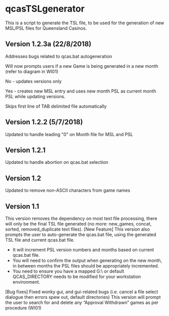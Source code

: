 # qcasTSLgenerator

This is a script to generate the TSL file, to be used for the generation of new MSL/PSL files for Queensland Casinos. 

## Version 1.2.3a (22/8/2018) 

Addresses bugs related to qcas.bat autogeneration

Will now prompts users if a new Game is being generated in a new month (refer to diagram in WI01)

No - updates versions only

Yes - creates new MSL entry and uses new month PSL as current month PSL while updating versions.

Skips first line of TAB delimited file automatically

## Version 1.2.2 (5/7/2018)

Updated to handle leading "0" on Month file for MSL and PSL

## Version 1.2.1

Updated to handle abortion on qcas.bat selection

## Version 1.2

Updated to remove non-ASCII characters from game names

## Version 1.1 

This version removes the dependency on most text file processing, there will only be the final TSL file generated (no more: new_games, concat, sorted, removed_duplicate text files). 
[New Feature] This version also prompts the user to auto-generate the qcas.bat file, using the generated TSL file and current qcas.bat file. 
-	It will increment PSL version numbers and months based on current qcas.bat file. 
-	You will need to confirm the output when generating on the new month, in between months the PSL files should be appropriately incremented. 
-	You need to ensure you have a mapped G:\ or default QCAS_DIRECTORY needs to be modified for your workstation environment.

[Bug fixes] Fixed wonky gui, and gui-related bugs (i.e. cancel a file select dialogue then errors spew out, default directories)
This version will prompt the user to search for and delete any “Approval Withdrawn” games as per procedure (WI01) 
